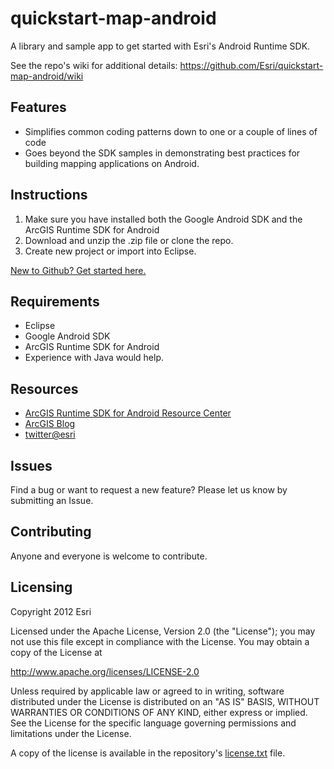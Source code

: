 quickstart-map-android
==================

A library and sample app to get started with Esri's Android Runtime SDK.

See the repo's wiki for additional details: https://github.com/Esri/quickstart-map-android/wiki

## Features
* Simplifies common coding patterns down to one or a couple of lines of code
* Goes beyond the SDK samples in demonstrating best practices for building mapping applications on Android.

## Instructions

1. Make sure you have installed both the Google Android SDK and the ArcGIS Runtime SDK for Android
2. Download and unzip the .zip file or clone the repo.
3. Create new project or import into Eclipse.

[New to Github? Get started here.](http://htmlpreview.github.com/?https://github.com/Esri/esri.github.com/blob/master/help/esri-getting-to-know-github.html)

## Requirements

* Eclipse
* Google Android SDK
* ArcGIS Runtime SDK for Android
* Experience with Java would help.

## Resources

* [ArcGIS Runtime SDK for Android Resource Center](http://resources.arcgis.com/en/communities/runtime-android/)
* [ArcGIS Blog](http://blogs.esri.com/esri/arcgis/)
* [twitter@esri](http://twitter.com/esri)

## Issues

Find a bug or want to request a new feature?  Please let us know by submitting an Issue.

## Contributing

Anyone and everyone is welcome to contribute. 

## Licensing
Copyright 2012 Esri

Licensed under the Apache License, Version 2.0 (the "License");
you may not use this file except in compliance with the License.
You may obtain a copy of the License at

   http://www.apache.org/licenses/LICENSE-2.0

Unless required by applicable law or agreed to in writing, software
distributed under the License is distributed on an "AS IS" BASIS,
WITHOUT WARRANTIES OR CONDITIONS OF ANY KIND, either express or implied.
See the License for the specific language governing permissions and
limitations under the License.

A copy of the license is available in the repository's [license.txt]( https://raw.github.com/Esri/switch-basemaps-js/master/license.txt) file.
